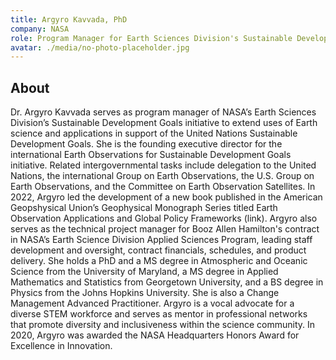 ```yaml
---
title: Argyro Kavvada, PhD
company: NASA
role: Program Manager for Earth Sciences Division's Sustainable Development Goals
avatar: ./media/no-photo-placeholder.jpg
---
```

## About

Dr. Argyro Kavvada serves as program manager of NASA’s Earth Sciences Division’s Sustainable Development Goals initiative to extend uses of Earth science and applications in support of the United Nations Sustainable Development Goals. She is the founding executive director for the international Earth Observations for Sustainable Development Goals initiative. Related intergovernmental tasks include delegation to the United Nations, the international Group on Earth Observations, the U.S. Group on Earth Observations, and the Committee on Earth Observation Satellites. In 2022, Argyro led the development of a new book published in the American Geopshysical Union’s Geophysical Monograph Series titled Earth Observation Applications and Global Policy Frameworks (link). Argyro also serves as the technical project manager for Booz Allen Hamilton's contract in NASA’s Earth Science Division Applied Sciences Program, leading staff development and oversight, contract financials, schedules, and product delivery. She holds a PhD and a MS degree in Atmospheric and Oceanic Science from the University of Maryland, a MS degree in Applied Mathematics and Statistics from Georgetown University, and a BS degree in Physics from the Johns Hopkins University. She is also a Change Management Advanced Practitioner. Argyro is a vocal advocate for a diverse STEM workforce and serves as mentor in professional networks that promote diversity and inclusiveness within the science community. In 2020, Argyro was awarded the NASA Headquarters Honors Award for Excellence in Innovation.